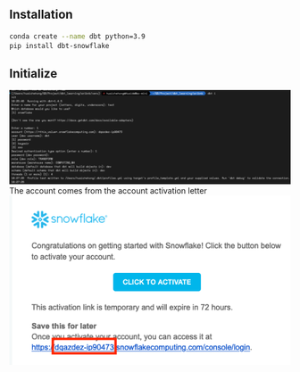 
## Installation
```bash
conda create --name dbt python=3.9
pip install dbt-snowflake
```


## Initialize
![image](init.png)
The account comes from the account activation letter <br>
![image](account.png)